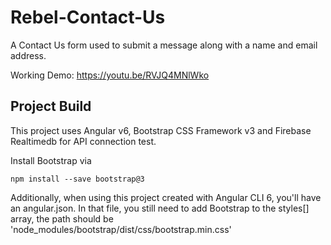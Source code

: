 # Rebel-Contact-Us
A Contact Us form used to submit a message along with a name and email address.

Working Demo: https://youtu.be/RVJQ4MNlWko


## Project Build
This project uses Angular v6, Bootstrap CSS Framework v3 and Firebase Realtimedb for API connection test.

Install Bootstrap via 
```
npm install --save bootstrap@3
```
Additionally, when using this project created with Angular CLI 6, you'll have an angular.json. In that file, you still need to add Bootstrap to the styles[]  array, the path should be 'node_modules/bootstrap/dist/css/bootstrap.min.css'
